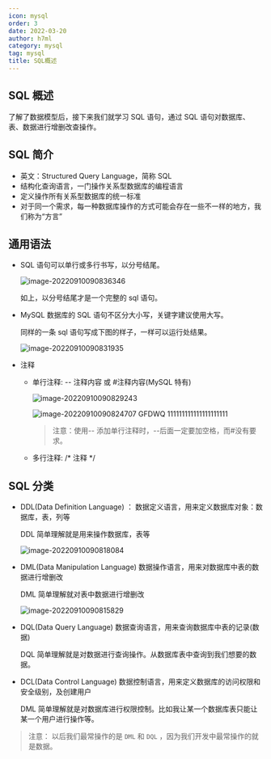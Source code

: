```yaml
---
icon: mysql
order: 3
date: 2022-03-20
author: h7ml
category: mysql
tag: mysql
title: SQL概述
---
```


## SQL 概述

了解了数据模型后，接下来我们就学习 SQL 语句，通过 SQL 语句对数据库、表、数据进行增删改查操作。

## SQL 简介

- 英文：Structured Query Language，简称 SQL
- 结构化查询语言，一门操作关系型数据库的编程语言
- 定义操作所有关系型数据库的统一标准
- 对于同一个需求，每一种数据库操作的方式可能会存在一些不一样的地方，我们称为“方言”

## 通用语法

- SQL 语句可以单行或多行书写，以分号结尾。

  ![image-20220910090836346](http://static.5ibug.net/vitepress/assets/images/mysql/202209100916954.png)

  如上，以分号结尾才是一个完整的 sql 语句。

- MySQL 数据库的 SQL 语句不区分大小写，关键字建议使用大写。

  同样的一条 sql 语句写成下图的样子，一样可以运行处结果。

  ![image-20220910090831935](http://static.5ibug.net/vitepress/assets/images/mysql/202209100916982.png)

- 注释

  - 单行注释: -- 注释内容 或 #注释内容(MySQL 特有)

    ![image-20220910090829243](http://static.5ibug.net/vitepress/assets/images/mysql/202209100916099.png)

    ![image-20220910090824707](http://static.5ibug.net/vitepress/assets/images/mysql/202209100916488.png) GFDWQ 111111111111111111111

    > 注意：使用-- 添加单行注释时，--后面一定要加空格，而#没有要求。

  - 多行注释: /\* 注释 \*/

## SQL 分类

- DDL(Data Definition Language) ： 数据定义语言，用来定义数据库对象：数据库，表，列等

  DDL 简单理解就是用来操作数据库，表等

  ![image-20220910090818084](http://static.5ibug.net/vitepress/assets/images/mysql/202209100916598.png)

- DML(Data Manipulation Language) 数据操作语言，用来对数据库中表的数据进行增删改

  DML 简单理解就对表中数据进行增删改

  ![image-20220910090815829](http://static.5ibug.net/vitepress/assets/images/mysql/202209100916681.png)

- DQL(Data Query Language) 数据查询语言，用来查询数据库中表的记录(数据)

  DQL 简单理解就是对数据进行查询操作。从数据库表中查询到我们想要的数据。

- DCL(Data Control Language) 数据控制语言，用来定义数据库的访问权限和安全级别，及创建用户

  DML 简单理解就是对数据库进行权限控制。比如我让某一个数据库表只能让某一个用户进行操作等。

> 注意： 以后我们最常操作的是 `DML` 和 `DQL` ，因为我们开发中最常操作的就是数据。
